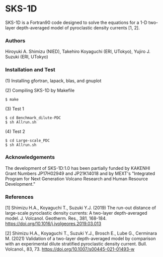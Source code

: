 # SKS-1D
SKS-1D is a Fortran90 code designed to solve the equations for a 1-D two-layer depth-averaged model of pyroclastic density currents [1, 2].


### Authors
Hiroyuki A. Shimizu (NIED), Takehiro Koyaguchi (ERI, UTokyo), Yujiro J. Suzuki (ERI, UTokyo)


### Installation and Test
(1) Installing gfortran, lapack, blas, and gnuplot

(2) Compiling SKS-1D by Makefile

    $ make

(3) Test 1

    $ cd Benchmark_dilute-PDC
    $ sh Allrun.sh

(4) Test 2

    $ cd Large-scale_PDC
    $ sh Allrun.sh


### Acknowledgements
The development of SKS-1D:1.0 has been partially funded by KAKENHI Grant Numbers JP17H02949 and JP21K14018 and by MEXT's "Integrated Program for Next Generation Volcano Research and Human Resource Development."


### References
[1] Shimizu H.A., Koyaguchi T., Suzuki Y.J. (2019) The run-out distance of large-scale pyroclastic density currents: A two-layer depth-averaged model. J. Volcanol. Geotherm. Res., 381, 168-184. https://doi.org/10.1016/j.jvolgeores.2019.03.013

[2] Shimizu H.A., Koyaguchi T., Suzuki Y.J., Brosch E., Lube G., Cerminara M. (2021) Validation of a two-layer depth-averaged model by comparison with an experimental dilute stratified pyroclastic density current. Bull. Volcanol., 83, 73. https://doi.org/10.1007/s00445-021-01493-w
